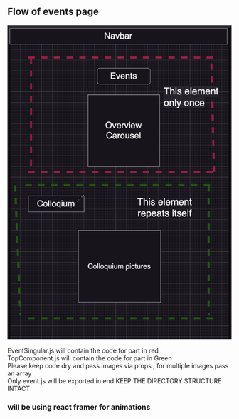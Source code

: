 ## Flow of events page 

![imgofss](ss.png)

EventSingular.js will contain the code for part in red <br>
TopComponent.js will contain the code for part in Green<br>
Please keep code dry and pass images via props , for multiple images pass an array<br>
Only event.js will be exported in end 
KEEP THE DIRECTORY STRUCTURE INTACT


### will be using react framer for animations